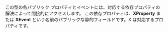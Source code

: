 この型の各パブリック プロパティとイベントには、対応する依存プロパティの解決によって間接的にアクセスします。 この依存プロパティは、**XProperty** または **XEvent** という名前のパブリックな静的フィールドです。X は対応するプロパティです。